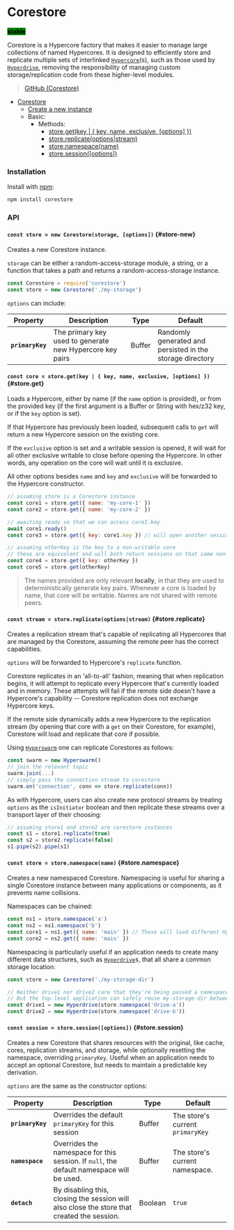 # Corestore

<mark style="background-color:green;">**stable**</mark>

Corestore is a Hypercore factory that makes it easier to manage large collections of named Hypercores. It is designed to efficiently store and replicate multiple sets of interlinked [`Hypercore`](../building-blocks/hypercore.md)(s), such as those used by [`Hyperdrive`](../building-blocks/hyperdrive.md), removing the responsibility of managing custom storage/replication code from these higher-level modules.

> [GitHub (Corestore)](https://github.com/holepunchto/corestore)

* [Corestore](corestore.md#installation)
  * [Create a new instance](corestore.md#store-new)
  * Basic:
    * Methods:
      * [store.get(key | { key, name, exclusive, [options] })](corestore.md#store.get)
      * [store.replicate(options|stream)](corestore.md#store.replicate)
      * [store.namespace(name)](corestore.md#store.namespace)
      * [store.session(\[options\])](corestore.md#store.sesssion)

### Installation

Install with [npm](https://www.npmjs.com/):

```bash
npm install corestore
```

### API

#### **`const store = new Corestore(storage, [options])`** {#store-new}

Creates a new Corestore instance.

`storage` can be either a random-access-storage module, a string, or a function that takes a path and returns a random-access-storage instance.

```javascript
const Corestore = require('corestore')
const store = new Corestore('./my-storage')
```

`options` can include:

| Property         | Description                                              | Type   | Default                                                   |
| ---------------- | -------------------------------------------------------- | ------ | --------------------------------------------------------- |
| **`primaryKey`** | The primary key used to generate new Hypercore key pairs | Buffer | Randomly generated and persisted in the storage directory |

#### **`const core = store.get(key | { key, name, exclusive, [options] })`** {#store.get}

Loads a Hypercore, either by name (if the `name` option is provided), or from the provided key (if the first argument is a Buffer or String with hex/z32 key, or if the `key` option is set).

If that Hypercore has previously been loaded, subsequent calls to `get` will return a new Hypercore session on the existing core.

If the `exclusive` option is set and a writable session is opened, it will wait for all other exclusive writable to close before
opening the Hypercore. In other words, any operation on the core will wait until it is exclusive.

All other options besides `name` and `key` and `exclusive` will be forwarded to the Hypercore constructor.

```javascript
// assuming store is a Corestore instance
const core1 = store.get({ name: 'my-core-1' })
const core2 = store.get({ name: 'my-core-2' })

// awaiting ready so that we can access core1.key
await core1.ready()
const core3 = store.get({ key: core1.key }) // will open another session on core1

// assuming otherKey is the key to a non-writable core
// these are equivalent and will both return sessions on that same non-writable core
const core4 = store.get({ key: otherKey })
const core5 = store.get(otherKey)
```

> The names provided are only relevant **locally**, in that they are used to deterministically generate key pairs. Whenever a core is loaded by name, that core will be writable. Names are not shared with remote peers.

#### **`const stream = store.replicate(options|stream)`** {#store.replicate}

Creates a replication stream that's capable of replicating all Hypercores that are managed by the Corestore, assuming the remote peer has the correct capabilities.

`options` will be forwarded to Hypercore's `replicate` function.

Corestore replicates in an 'all-to-all' fashion, meaning that when replication begins, it will attempt to replicate every Hypercore that's currently loaded and in memory. These attempts will fail if the remote side doesn't have a Hypercore's capability -- Corestore replication does not exchange Hypercore keys.

If the remote side dynamically adds a new Hypercore to the replication stream (by opening that core with a `get` on their Corestore, for example), Corestore will load and replicate that core if possible.

Using [`Hyperswarm`](../building-blocks/hyperswarm.md) one can replicate Corestores as follows:

```javascript
const swarm = new Hyperswarm()
// join the relevant topic
swarm.join(...)
// simply pass the connection stream to corestore
swarm.on('connection', conn => store.replicate(conn))
```

As with Hypercore, users can also create new protocol streams by treating `options` as the `isInitiator` boolean and then replicate these streams over a transport layer of their choosing:

```javascript
// assuming store1 and store2 are corestore instances
const s1 = store1.replicate(true)
const s2 = store2.replicate(false)
s1.pipe(s2).pipe(s1)
```

#### **`const store = store.namespace(name)`** {#store.namespace}

Creates a new namespaced Corestore. Namespacing is useful for sharing a single Corestore instance between many applications or components, as it prevents name collisions.

Namespaces can be chained:

```javascript
const ns1 = store.namespace('a')
const ns2 = ns1.namespace('b')
const core1 = ns1.get({ name: 'main' }) // These will load different Hypercores
const core2 = ns2.get({ name: 'main' })
```

Namespacing is particularly useful if an application needs to create many different data structures, such as [`Hyperdrive`](../building-blocks/hyperdrive.md)s, that all share a common storage location:

```javascript
const store = new Corestore('./my-storage-dir')

// Neither drive1 nor drive2 care that they're being passed a namespaced store.
// But the top-level application can safely reuse my-storage-dir between both.
const drive1 = new Hyperdrive(store.namespace('drive-a'))
const drive2 = new Hyperdrive(store.namespace('drive-b'))
```

#### `const session = store.session([options])` {#store.session}

Creates a new Corestore that shares resources with the original, like cache, cores, replication streams, and storage, while optionally resetting the namespace, overriding `primaryKey`. Useful when an application needs to accept an optional Corestore, but needs to maintain a predictable key derivation.

`options` are the same as the constructor options:

| Property         | Description                                                                             | Type   | Default                          |
| ---------------- | --------------------------------------------------------------------------------------- | ------ | -------------------------------- |
| **`primaryKey`** | Overrides the default `primaryKey` for this session                                     | Buffer | The store's current `primaryKey` |
| **`namespace`**  | Overrides the namespace for this session. If `null`, the default namespace will be used. | Buffer | The store's current namespace.   |
| **`detach`**    | By disabling this, closing the session will also close the store that created the session. | Boolean | `true`   |
